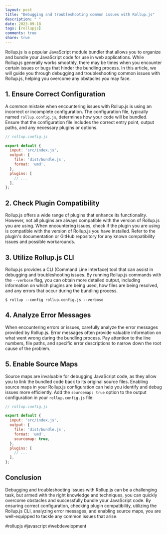 ```yaml
---
layout: post
title: "Debugging and troubleshooting common issues with Rollup.js"
description: " "
date: 2023-09-18
tags: [rollupjs]
comments: true
share: true
---
```


Rollup.js is a popular JavaScript module bundler that allows you to organize and bundle your JavaScript code for use in web applications. While Rollup.js generally works smoothly, there may be times when you encounter certain issues or bugs that hinder the bundling process. In this article, we will guide you through debugging and troubleshooting common issues with Rollup.js, helping you overcome any obstacles you may face.

## 1. Ensure Correct Configuration

A common mistake when encountering issues with Rollup.js is using an incorrect or incomplete configuration. The configuration file, typically named `rollup.config.js`, determines how your code will be bundled. Ensure that the configuration file includes the correct entry point, output paths, and any necessary plugins or options.

```javascript
// rollup.config.js

export default {
  input: 'src/index.js',
  output: {
    file: 'dist/bundle.js',
    format: 'umd',
  },
  plugins: [
    // ...
  ],
};
```

## 2. Check Plugin Compatibility

Rollup.js offers a wide range of plugins that enhance its functionality. However, not all plugins are always compatible with the version of Rollup.js you are using. When encountering issues, check if the plugin you are using is compatible with the version of Rollup.js you have installed. Refer to the plugin's documentation or GitHub repository for any known compatibility issues and possible workarounds.

## 3. Utilize Rollup.js CLI

Rollup.js provides a CLI (Command Line Interface) tool that can assist in debugging and troubleshooting issues. By running Rollup.js commands with the `--verbose` flag, you can obtain more detailed output, including information on which plugins are being used, how files are being resolved, and any errors that occur during the bundling process.

```
$ rollup --config rollup.config.js --verbose
```

## 4. Analyze Error Messages

When encountering errors or issues, carefully analyze the error messages provided by Rollup.js. Error messages often provide valuable information on what went wrong during the bundling process. Pay attention to the line numbers, file paths, and specific error descriptions to narrow down the root cause of the problem.

## 5. Enable Source Maps

Source maps are invaluable for debugging JavaScript code, as they allow you to link the bundled code back to its original source files. Enabling source maps in your Rollup.js configuration can help you identify and debug issues more efficiently. Add the `sourcemap: true` option to the output configuration in your `rollup.config.js` file:

```javascript
// rollup.config.js

export default {
  input: 'src/index.js',
  output: {
    file: 'dist/bundle.js',
    format: 'umd',
    sourcemap: true,
  },
  plugins: [
    // ...
  ],
};
```

## Conclusion

Debugging and troubleshooting issues with Rollup.js can be a challenging task, but armed with the right knowledge and techniques, you can quickly overcome obstacles and successfully bundle your JavaScript code. By ensuring correct configuration, checking plugin compatibility, utilizing the Rollup.js CLI, analyzing error messages, and enabling source maps, you are well-equipped to tackle any common issues that arise.

#rollupjs #javascript #webdevelopment
